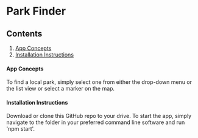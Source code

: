# Park Finder

## Contents

1. [App Concepts](#app-concepts)
2. [Installation Instructions](#installation-instructions)


#### App Concepts
To find a local park, simply select one from either the drop-down menu or the list view or select a marker on the map.

#### Installation Instructions

Download or clone this GitHub repo to your drive.
To start the app, simply navigate to the folder in your preferred command line software and run 'npm start'.
